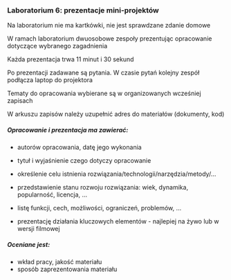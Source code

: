 ### Laboratorium 6: prezentacje mini-projektów

Na laboratorium nie ma kartkówki, nie jest sprawdzane zdanie domowe

W ramach laboratorium dwuosobowe zespoły prezentując opracowanie dotyczące wybranego zagadnienia

Każda prezentacja trwa 11 minut i 30 sekund

Po prezentacji zadawane są pytania. W czasie pytań kolejny zespół podłącza laptop do projektora

Tematy do opracowania wybierane są w organizowanych wcześniej zapisach

W arkuszu zapisów należy uzupełnić adres do materiałów (dokumenty, kod)


##### Opracowanie i prezentacja ma zawierać:

- autorów opracowania, datę jego wykonania

- tytuł i wyjaśnienie czego dotyczy opracowanie

- określenie celu istnienia rozwiązania/technologii/narzędzia/metody/…

- przedstawienie stanu rozwoju rozwiązania: wiek, dynamika, popularność, licencja, …

- listę funkcji, cech, możliwości, ograniczeń, problemów, …

- prezentację działania kluczowych elementów - najlepiej na żywo lub w wersji filmowej

##### Oceniane jest:
- wkład pracy, jakość materiału
- sposób zaprezentowania materiału